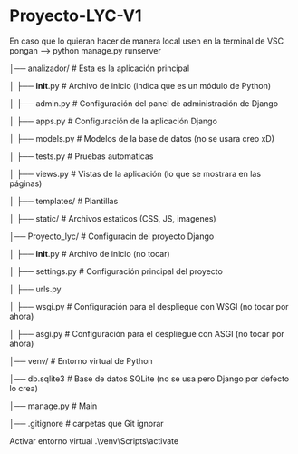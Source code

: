 # Proyecto-LYC-V1

En caso que lo quieran hacer de manera local usen en la terminal de VSC pongan --> python manage.py runserver

│── analizador/ # Esta es la aplicación principal

│ ├── **init**.py # Archivo de inicio (indica que es un módulo de Python)

│ ├── admin.py # Configuración del panel de administración de Django

│ ├── apps.py # Configuración de la aplicación Django

│ ├── models.py # Modelos de la base de datos (no se usara creo xD)

│ ├── tests.py # Pruebas automaticas

│ ├── views.py # Vistas de la aplicación (lo que se mostrara en las páginas)

│ ├── templates/ # Plantillas

│ ├── static/ # Archivos estaticos (CSS, JS, imagenes)

│── Proyecto_lyc/ # Configuracin del proyecto Django

│ ├── **init**.py # Archivo de inicio (no tocar)

│ ├── settings.py # Configuración principal del proyecto

│ ├── urls.py

│ ├── wsgi.py # Configuración para el despliegue con WSGI (no tocar por ahora)

│ ├── asgi.py # Configuración para el despliegue con ASGI (no tocar por ahora)

│── venv/ # Entorno virtual de Python

│── db.sqlite3 # Base de datos SQLite (no se usa pero Django por defecto lo crea)

│── manage.py # Main

│── .gitignore # carpetas que Git ignorar

Activar entorno virtual .\venv\Scripts\activate
